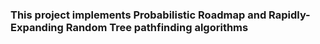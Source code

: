 
### This project implements Probabilistic Roadmap and Rapidly-Expanding Random Tree pathfinding algorithms

